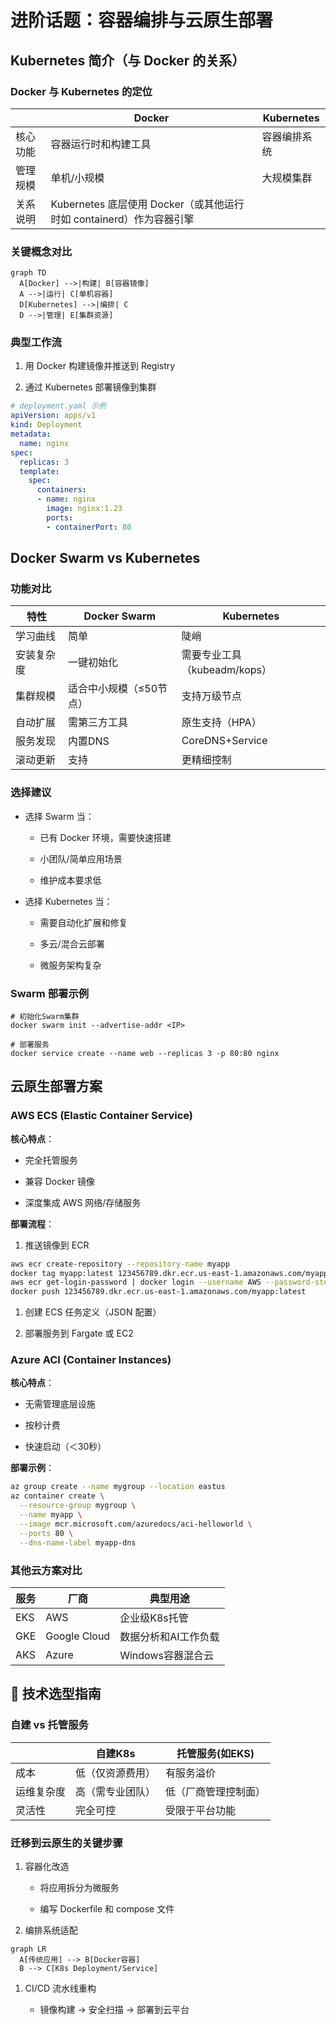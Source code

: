 # 进阶话题：容器编排与云原生部署

## Kubernetes 简介（与 Docker 的关系）

### **Docker 与 Kubernetes 的定位**

|   | Docker | Kubernetes | 
| -- | -- | -- |
| 核心功能 | 容器运行时和构建工具 | 容器编排系统 | 
| 管理规模 | 单机/小规模 | 大规模集群 | 
| 关系说明 | Kubernetes 底层使用 Docker（或其他运行时如 containerd）作为容器引擎 |   | 


### **关键概念对比**

```mermaid
graph TD
  A[Docker] -->|构建| B[容器镜像]
  A -->|运行| C[单机容器]
  D[Kubernetes] -->|编排| C
  D -->|管理| E[集群资源]
```

### **典型工作流**

1. 用 Docker 构建镜像并推送到 Registry

1. 通过 Kubernetes 部署镜像到集群

```yaml
# deployment.yaml 示例
apiVersion: apps/v1
kind: Deployment
metadata:
  name: nginx
spec:
  replicas: 3
  template:
    spec:
      containers:
      - name: nginx
        image: nginx:1.23
        ports:
        - containerPort: 80
```

## Docker Swarm vs Kubernetes

### 功能对比

| 特性 | Docker Swarm | Kubernetes | 
| -- | -- | -- |
| 学习曲线 | 简单 | 陡峭 | 
| 安装复杂度 | 一键初始化 | 需要专业工具（kubeadm/kops） | 
| 集群规模 | 适合中小规模（≤50节点） | 支持万级节点 | 
| 自动扩展 | 需第三方工具 | 原生支持（HPA） | 
| 服务发现 | 内置DNS | CoreDNS+Service | 
| 滚动更新 | 支持 | 更精细控制 | 


### 选择建议

- 选择 Swarm 当：

	- 已有 Docker 环境，需要快速搭建

	- 小团队/简单应用场景

	- 维护成本要求低

- 选择 Kubernetes 当：

	- 需要自动化扩展和修复

	- 多云/混合云部署

	- 微服务架构复杂

### **Swarm 部署示例**

```
# 初始化Swarm集群
docker swarm init --advertise-addr <IP>

# 部署服务
docker service create --name web --replicas 3 -p 80:80 nginx
```

## 云原生部署方案

### AWS ECS (Elastic Container Service)

**核心特点**：

- 完全托管服务

- 兼容 Docker 镜像

- 深度集成 AWS 网络/存储服务

**部署流程**：

1. 推送镜像到 ECR

```bash
aws ecr create-repository --repository-name myapp
docker tag myapp:latest 123456789.dkr.ecr.us-east-1.amazonaws.com/myapp:latest
aws ecr get-login-password | docker login --username AWS --password-stdin 123456789.dkr.ecr.us-east-1.amazonaws.com
docker push 123456789.dkr.ecr.us-east-1.amazonaws.com/myapp:latest
```

1. 创建 ECS 任务定义（JSON 配置）

1. 部署服务到 Fargate 或 EC2

### Azure ACI (Container Instances)

**核心特点**：

- 无需管理底层设施

- 按秒计费

- 快速启动（＜30秒）

**部署示例**：

```bash
az group create --name mygroup --location eastus
az container create \
  --resource-group mygroup \
  --name myapp \
  --image mcr.microsoft.com/azuredocs/aci-helloworld \
  --ports 80 \
  --dns-name-label myapp-dns
```

### 其他云方案对比

| 服务 | 厂商 | 典型用途 | 
| -- | -- | -- |
| EKS | AWS | 企业级K8s托管 | 
| GKE | Google Cloud | 数据分析和AI工作负载 | 
| AKS | Azure | Windows容器混合云 | 


## 🔹 技术选型指南

### **自建 vs 托管服务**

|   | 自建K8s | 托管服务(如EKS) | 
| -- | -- | -- |
| 成本 | 低（仅资源费用） | 有服务溢价 | 
| 运维复杂度 | 高（需专业团队） | 低（厂商管理控制面） | 
| 灵活性 | 完全可控 | 受限于平台功能 | 


### **迁移到云原生的关键步骤**

1. 容器化改造

	- 将应用拆分为微服务

	- 编写 Dockerfile 和 compose 文件

1. 编排系统适配

```mermaid
graph LR
  A[传统应用] --> B[Docker容器]
  B --> C[K8s Deployment/Service]
```

1. CI/CD 流水线重构

	- 镜像构建 → 安全扫描 → 部署到云平台